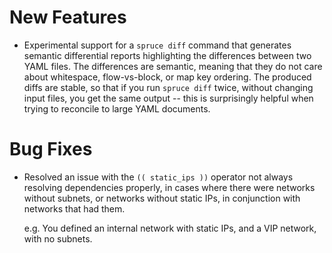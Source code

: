 # New Features

- Experimental support for a `spruce diff` command that generates
  semantic differential reports highlighting the differences
  between two YAML files.  The differences are semantic, meaning
  that they do not care about whitespace, flow-vs-block, or map
  key ordering.  The produced diffs are stable, so that if you run
  `spruce diff` twice, without changing input files, you get the
  same output -- this is surprisingly helpful when trying to
  reconcile to large YAML documents.

# Bug Fixes

- Resolved an issue with the `(( static_ips ))` operator not always resolving
  dependencies properly, in cases where there were networks without subnets,
  or networks without static IPs, in conjunction with networks that had them.

  e.g. You defined an internal network with static IPs, and a VIP network, with
  no subnets.
